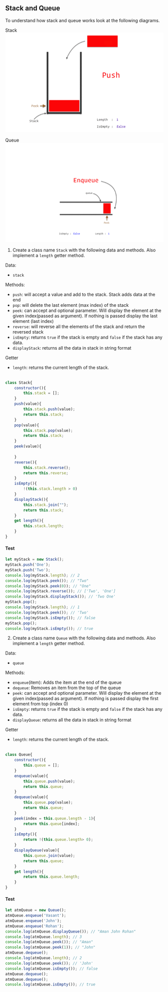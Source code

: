 ## Stack and Queue

To understand how stack and queue works look at the following diagrams.

Stack
![Stack](../assets/stack.gif)

Queue
![Queue](../assets/queue.gif)

1. Create a class name `Stack` with the following data and methods. Also implement a `length` getter method.

Data:

- `stack`

Methods:

- `push`: will accept a value and add to the stack. Stack adds data at the end
- `pop`: will delete the last element (max index) of the stack
- `peek`: can accept and optional parameter. Will display the element at the given index(passed as argument). If nothing is passed display the last element (last index)
- `reverse`: will reverse all the elements of the stack and return the reversed stack
- `isEmpty`: returns `true` if the stack is empty and `false` if the stack has any data.
- `displayStack`: returns all the data in stack in string format

Getter

- `length`: returns the current length of the stack.

```js

class Stack{
    constructor(){
        this.stack = [];
    }
    push(value){
        this.stack.push(value);
        return this.stack;
    }
    pop(value){
        this.stack.pop(value);
        return this.stack;
    }
    peek(value){

    }
    reverse(){
        this.stack.reverse();
        return this.reverse;
    }
    isEmpty(){
        !(this.stack.length > 0)
    }
    displayStack(){
        this.stack.join("");
        return this.stack;
    }
    get length(){
        this.stack.length;
    }
}

```

#### Test

```js
let myStack = new Stack();
myStack.push('One');
myStack.push('Two');
console.log(myStack.length); // 2
console.log(myStack.peek()); // "Two"
console.log(myStack.peek(0)); // "One"
console.log(myStack.reverse()); // ['Two', 'One']
console.log(myStack.displayStack()); // 'Two One'
myStack.pop();
console.log(myStack.length); // 1
console.log(myStack.peek()); // 'Two'
console.log(myStack.isEmpty()); // false
myStack.pop();
console.log(myStack.isEmpty()); // true
```

2. Create a class name `Queue` with the following data and methods. Also implement a `length` getter method.

Data:

- `queue`

Methods:

- `enqueue`(item): Adds the item at the end of the queue
- `dequeue`: Removes an item from the top of the queue
- `peek`: can accept and optional parameter. Will display the element at the given index(passed as argument). If nothing is passed display the first element from top (index 0)
- `isEmpty`: returns `true` if the stack is empty and `false` if the stack has any data.
- `displayQueue`: returns all the data in stack in string format

Getter

- `length`: returns the current length of the stack.

```js

class Queue{
    constructor(){
        this.queue = [];
    }
    enqueue(value){
        this.queue.push(value);
        return this.queue;
    }
    dequeue(value){
        this.queue.pop(value);
        return this.queue;
    }
    peek(index = this.queue.length - 1){
        return this.queue[index];
    }
    isEmpty(){
        return !(this.queue.length> 0);
    }
    displayQueue(value){
        this.queue.join(value);
        return this.queue;
    }
    get length(){
        return this.queue.length;
    }
}

```

#### Test

```js
let atmQueue = new Queue();
atmQueue.enqueue('Vasant');
atmQueue.enqueue('John');
atmQueue.enqueue('Rohan');
console.log(atmQueue.displayQueue()); // "Aman John Rohan"
console.log(atmQueue.length); // 3
console.log(atmQueue.peek()); // "Aman"
console.log(atmQueue.peek(1)); // "John"
atmQueue.dequeue();
console.log(atmQueue.length); // 2
console.log(atmQueue.peek()); // 'John'
console.log(atmQueue.isEmpty()); // false
atmQueue.dequeue();
atmQueue.dequeue();
console.log(atmQueue.isEmpty()); // true
```
